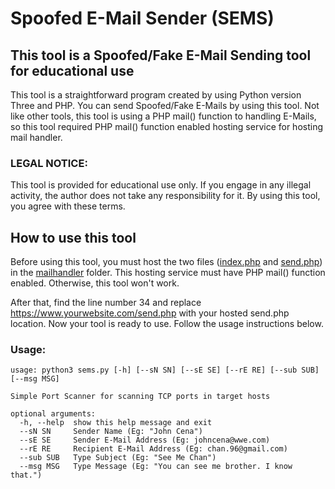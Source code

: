 # Spoofed E-Mail Sender (SEMS)
## This tool is a Spoofed/Fake E-Mail Sending tool for educational use

This tool is a straightforward program created by using Python version Three and PHP. You can send Spoofed/Fake E-Mails by using this tool. Not like other tools, this tool is using a PHP mail() function to handling E-Mails, so this tool required PHP mail() function enabled hosting service for hosting mail handler.

### LEGAL NOTICE:
This tool is provided for educational use only. If you engage in any illegal activity, the author does not take any responsibility for it. By using this tool, you agree with these terms.

## How to use this tool

Before using this tool, you must host the two files ([index.php](../master/mailhandler/index.php) and [send.php](../master/mailhandler/send.php)) in the [mailhandler](../master/mailhandler/) folder. This hosting service must have PHP mail() function enabled. Otherwise, this tool won't work.

After that, find the line number 34 and replace https://www.yourwebsite.com/send.php with your hosted send.php location. Now your tool is ready to use. Follow the usage instructions below.

### Usage:
```
usage: python3 sems.py [-h] [--sN SN] [--sE SE] [--rE RE] [--sub SUB] [--msg MSG]

Simple Port Scanner for scanning TCP ports in target hosts

optional arguments:
  -h, --help  show this help message and exit
  --sN SN     Sender Name (Eg: "John Cena")
  --sE SE     Sender E-Mail Address (Eg: johncena@wwe.com)
  --rE RE     Recipient E-Mail Address (Eg: chan.96@gmail.com)
  --sub SUB   Type Subject (Eg: "See Me Chan")
  --msg MSG   Type Message (Eg: "You can see me brother. I know that.")
```

